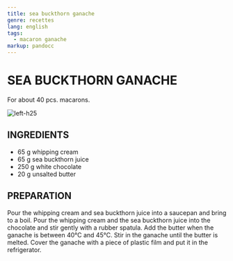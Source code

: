 ```yaml
---
title: sea buckthorn ganache
genre: recettes
lang: english
tags:
  - macaron ganache
markup: pandocc
---
```


# SEA BUCKTHORN GANACHE

For about 40 pcs. macarons.

![](/images/macaron_argousier.jpg "left-h25")

## INGREDIENTS


- 65 g whipping cream
- 65 g sea buckthorn juice
- 250 g white chocolate
- 20 g unsalted butter

## PREPARATION

Pour the whipping cream and sea buckthorn juice into a saucepan and bring to a boil.
Pour the whipping cream and the sea buckthorn juice into the chocolate and stir gently with a rubber spatula.
Add the butter when the ganache is between 40°C and 45°C.
Stir in the ganache until the butter is melted.
Cover the ganache with a piece of plastic film and put it in the refrigerator.


